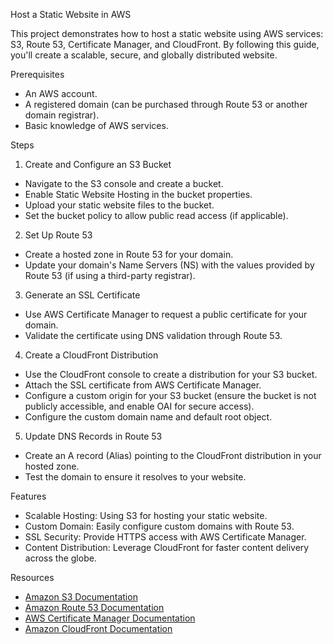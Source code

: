 Host a Static Website in AWS

This project demonstrates how to host a static website using AWS services: S3, Route 53, Certificate Manager, and CloudFront. By following this guide, you'll create a scalable, secure, and globally distributed website.

 Prerequisites

- An AWS account.
- A registered domain (can be purchased through Route 53 or another domain registrar).
- Basic knowledge of AWS services.

 Steps

 1. Create and Configure an S3 Bucket
   - Navigate to the S3 console and create a bucket.
   - Enable Static Website Hosting in the bucket properties.
   - Upload your static website files to the bucket.
   - Set the bucket policy to allow public read access (if applicable).

 2. Set Up Route 53
   - Create a hosted zone in Route 53 for your domain.
   - Update your domain's Name Servers (NS) with the values provided by Route 53 (if using a third-party registrar).

 3. Generate an SSL Certificate
   - Use AWS Certificate Manager to request a public certificate for your domain.
   - Validate the certificate using DNS validation through Route 53.

 4. Create a CloudFront Distribution
   - Use the CloudFront console to create a distribution for your S3 bucket.
   - Attach the SSL certificate from AWS Certificate Manager.
   - Configure a custom origin for your S3 bucket (ensure the bucket is not publicly accessible, and enable OAI for secure access).
   - Configure the custom domain name and default root object.

 5. Update DNS Records in Route 53
   - Create an A record (Alias) pointing to the CloudFront distribution in your hosted zone.
   - Test the domain to ensure it resolves to your website.

 Features

- Scalable Hosting: Using S3 for hosting your static website.
- Custom Domain: Easily configure custom domains with Route 53.
- SSL Security: Provide HTTPS access with AWS Certificate Manager.
- Content Distribution: Leverage CloudFront for faster content delivery across the globe.

 Resources
- [Amazon S3 Documentation](https://docs.aws.amazon.com/s3/index.html)
- [Amazon Route 53 Documentation](https://docs.aws.amazon.com/route53/)
- [AWS Certificate Manager Documentation](https://docs.aws.amazon.com/acm/)
- [Amazon CloudFront Documentation](https://docs.aws.amazon.com/cloudfront/)
